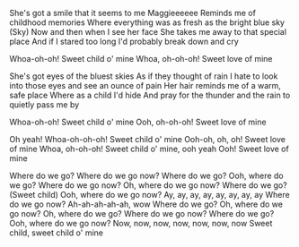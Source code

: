 

She's got a smile that it seems to me Maggieeeeee
Reminds me of childhood memories
Where everything was as fresh as the bright blue sky (Sky)
Now and then when I see her face
She takes me away to that special place
And if I stared too long I'd probably break down and cry

Whoa-oh-oh! Sweet child o' mine
Whoa, oh-oh-oh! Sweet love of mine

She's got eyes of the bluest skies
As if they thought of rain
I hate to look into those eyes and see an ounce of pain
Her hair reminds me of a warm, safe place
Where as a child I'd hide
And pray for the thunder and the rain to quietly pass me by

Whoa-oh-oh! Sweet child o' mine
Ooh, oh-oh-oh! Sweet love of mine

Oh yeah! Whoa-oh-oh-oh! Sweet child o' mine
Ooh-oh, oh, oh! Sweet love of mine
Whoa, oh-oh-oh! Sweet child o' mine, ooh yeah
Ooh! Sweet love of mine

Where do we go?
Where do we go now?
Where do we go?
Ooh, where do we go?
Where do we go now?
Oh, where do we go now?
Where do we go? (Sweet child)
Ooh, where do we go now?
Ay, ay, ay, ay, ay, ay, ay, ay
Where do we go now? Ah-ah-ah-ah-ah, wow
Where do we go?
Oh, where do we go now?
Oh, where do we go?
Where do we go now?
Where do we go?
Ooh, where do we go now?
Now, now, now, now, now, now, now
Sweet child, sweet child o' mine
